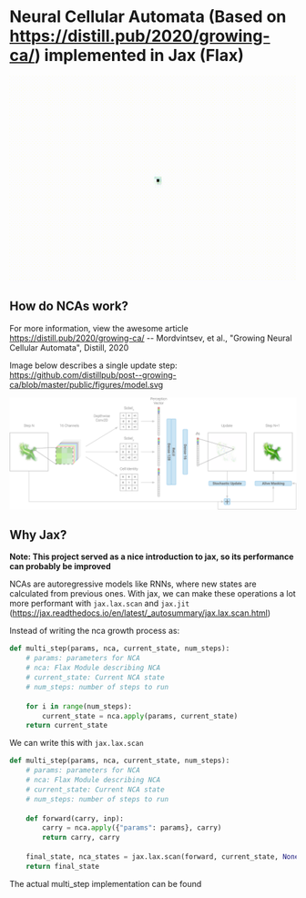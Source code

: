 # Neural Cellular Automata (Based on https://distill.pub/2020/growing-ca/) implemented in Jax (Flax)

![Alt Text](notebooks/gecko.gif)

## How do NCAs work?
For more information, view the awesome article https://distill.pub/2020/growing-ca/ -- Mordvintsev, et al., "Growing Neural Cellular Automata", Distill, 2020

Image below describes a single update step: https://github.com/distillpub/post--growing-ca/blob/master/public/figures/model.svg

![Alt Text](model.svg)


## Why Jax?

<b> Note: This project served as a nice introduction to jax, so its performance can probably be improved </b>

NCAs are autoregressive models like RNNs, where new states are calculated from previous ones. With jax, we can make these operations a lot more performant with `jax.lax.scan`  and `jax.jit` (https://jax.readthedocs.io/en/latest/_autosummary/jax.lax.scan.html)

Instead of writing the nca growth process as:

```python
def multi_step(params, nca, current_state, num_steps):
    # params: parameters for NCA
    # nca: Flax Module describing NCA
    # current_state: Current NCA state
    # num_steps: number of steps to run

    for i in range(num_steps):
        current_state = nca.apply(params, current_state)
    return current_state
```

We can write this with `jax.lax.scan`

```python
def multi_step(params, nca, current_state, num_steps):
    # params: parameters for NCA
    # nca: Flax Module describing NCA
    # current_state: Current NCA state
    # num_steps: number of steps to run

    def forward(carry, inp):
        carry = nca.apply({"params": params}, carry)
        return carry, carry

    final_state, nca_states = jax.lax.scan(forward, current_state, None, length=num_steps)
    return final_state
```
The actual multi_step implementation can be found